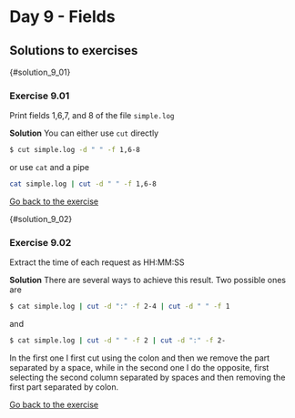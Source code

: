 # Day 9 - Fields

## Solutions to exercises

{#solution_9_01}
### Exercise 9.01
Print fields 1,6,7, and 8 of the file `simple.log`

**Solution**
You can either use `cut` directly

``` sh
$ cut simple.log -d " " -f 1,6-8
```

or use `cat` and a pipe

``` sh
cat simple.log | cut -d " " -f 1,6-8
```

[Go back to the exercise](#exercise_9_01)

{#solution_9_02}
### Exercise 9.02
Extract the time of each request as HH:MM:SS

**Solution**
There are several ways to achieve this result. Two possible ones are

``` sh
$ cat simple.log | cut -d ":" -f 2-4 | cut -d " " -f 1
```

and

``` sh
$ cat simple.log | cut -d " " -f 2 | cut -d ":" -f 2-
```

In the first one I first cut using the colon and then we remove the part separated by a space, while in the second one I do the opposite, first selecting the second column separated by spaces and then removing the first part separated by colon.

[Go back to the exercise](#exercise_9_02)

